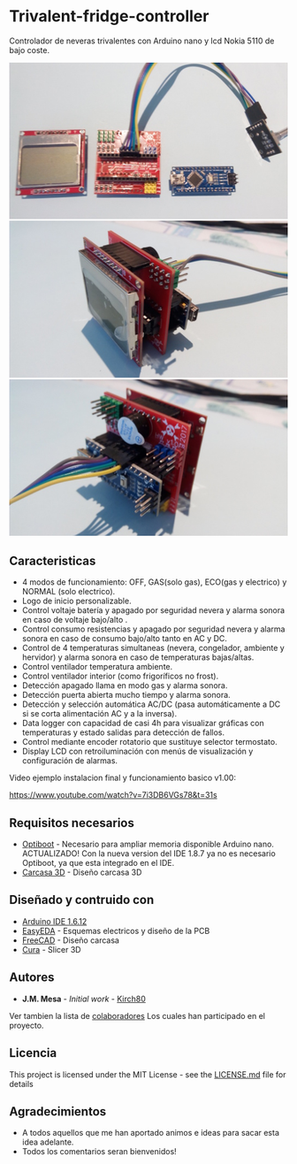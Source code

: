 # Trivalent-fridge-controller

Controlador de neveras trivalentes con Arduino nano y lcd Nokia 5110 de bajo coste.

![docs/Kit1.jpg](docs/Kit1.jpg)
![docs/Kit2.jpg](docs/Kit2.jpg)
![docs/Kit3.jpg](docs/Kit3.jpg)

## Caracteristicas

- 4 modos de funcionamiento: OFF, GAS(solo gas), ECO(gas y electrico) y NORMAL (solo electrico).
- Logo de inicio personalizable.
- Control voltaje batería y apagado por seguridad nevera y alarma sonora en caso de voltaje bajo/alto .
- Control consumo resistencias y apagado por seguridad nevera y alarma sonora en caso de consumo bajo/alto tanto en AC y DC.
- Control de 4 temperaturas simultaneas (nevera, congelador, ambiente y hervidor) y alarma sonora en caso de temperaturas bajas/altas.
- Control ventilador temperatura ambiente.
- Control ventilador interior (como frigoríficos no frost).
- Detección apagado llama en modo gas y alarma sonora.
- Detección puerta abierta mucho tiempo y alarma sonora.
- Detección y selección automática AC/DC (pasa automáticamente a DC si se corta alimentación AC y a la inversa).
- Data logger con capacidad de casi 4h para visualizar gráficas con temperaturas y estado salidas para detección de fallos.
- Control mediante encoder rotatorio que sustituye selector termostato.
- Display LCD con retroiluminación con menús de visualización y configuración de alarmas.

Video ejemplo instalacion final y funcionamiento basico v1.00:

https://www.youtube.com/watch?v=7i3DB6VGs78&t=31s

## Requisitos necesarios

* [Optiboot](https://github.com/Optiboot/optiboot) - Necesario para ampliar memoria disponible Arduino nano.
 ACTUALIZADO! Con la nueva version del IDE 1.8.7 ya no es necesario Optiboot, ya que esta integrado en el IDE.
* [Carcasa 3D](https://www.thingiverse.com/thing:2838724) - Diseño carcasa 3D

## Diseñado y contruido con

* [Arduino IDE 1.6.12](https://www.arduino.cc/) 
* [EasyEDA](https://easyeda.com) - Esquemas electricos y diseño de la PCB
* [FreeCAD](https://easyeda.com) - Diseño carcasa
* [Cura](https://easyeda.com) - Slicer 3D

## Autores

* **J.M. Mesa** - *Initial work* - [Kirch80](https://github.com/Kirch80)

Ver tambien la lista de [colaboradores](https://github.com/your/project/contributorshttps://github.com/kirch80/Trivalent-fridge-controller/contributors) Los cuales han participado en el proyecto.

## Licencia

This project is licensed under the MIT License - see the [LICENSE.md](LICENSE.md) file for details

## Agradecimientos

* A todos aquellos que me han aportado animos e ideas para sacar esta idea adelante.
* Todos los comentarios seran bienvenidos!



